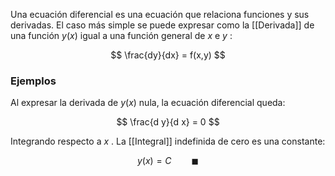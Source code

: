 
Una ecuación diferencial es una ecuación que relaciona funciones y sus derivadas. El caso más simple se puede expresar como la [[Derivada]] de una función $y(x)$ igual a una función general de $x$ e $y$ :

$$
	\frac{dy}{dx} = f(x,y)
$$

### Ejemplos

Al expresar la derivada de $y(x)$ nula, la ecuación diferencial queda:

$$
	\frac{d y}{d x} = 0
$$

Integrando respecto a $x$ . La [[Integral]] indefinida de cero es una constante:

$$
	 y(x) = C \qquad\blacksquare
$$
